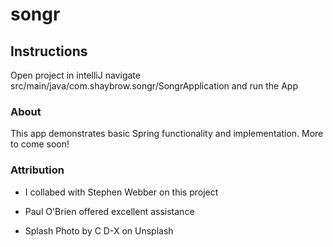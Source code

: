 # songr

## Instructions

Open project in intelliJ navigate src/main/java/com.shaybrow.songr/SongrApplication and run the App

### About

This app demonstrates basic Spring functionality and implementation. More to come soon!



### Attribution

- I collabed with Stephen Webber on this project

- Paul O'Brien offered excellent assistance

- Splash Photo by C D-X on Unsplash
  
